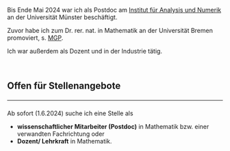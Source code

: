 

Bis Ende Mai 2024 war ich als Postdoc am [Institut für Analysis und Numerik](https://www.uni-muenster.de/AMM/Pirner-Forscher/index.html) an der Universität Münster beschäftigt.

Zuvor habe ich zum Dr. rer. nat. in Mathematik an der Universität Bremen promoviert, s. [MGP](https://www.mathgenealogy.org/id.php?id=277103).

Ich war außerdem als Dozent und in der Industrie tätig. 

<br>

## Offen für Stellenangebote <hr>
Ab sofort (1.6.2024) suche ich eine Stelle als 
<ul>
<li> <b>wissenschaftlicher Mitarbeiter (Postdoc)</b> in Mathematik bzw. einer verwandten Fachrichtung oder </li>
<li> <b>Dozent/ Lehrkraft</b> in Mathematik.</li>
</ul>






